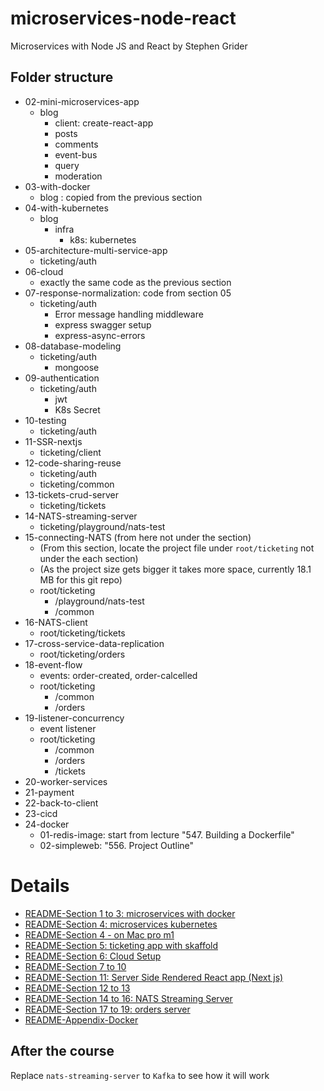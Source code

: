 # microservices-node-react

Microservices with Node JS and React by Stephen Grider

## Folder structure

- 02-mini-microservices-app
  - blog
    - client: create-react-app
    - posts
    - comments
    - event-bus
    - query
    - moderation
- 03-with-docker
  - blog : copied from the previous section
- 04-with-kubernetes
  - blog
    - infra
      - k8s: kubernetes
- 05-architecture-multi-service-app
  - ticketing/auth
- 06-cloud
  - exactly the same code as the previous section
- 07-response-normalization: code from section 05
  - ticketing/auth
    - Error message handling middleware
    - express swagger setup
    - express-async-errors
- 08-database-modeling
  - ticketing/auth
    - mongoose
- 09-authentication
  - ticketing/auth
    - jwt
    - K8s Secret
- 10-testing
  - ticketing/auth
- 11-SSR-nextjs
  - ticketing/client
- 12-code-sharing-reuse
  - ticketing/auth
  - ticketing/common
- 13-tickets-crud-server
  - ticketing/tickets
- 14-NATS-streaming-server
  - ticketing/playground/nats-test
- 15-connecting-NATS (from here not under the section)
  - (From this section, locate the project file under `root/ticketing` not under the each section)
  - (As the project size gets bigger it takes more space, currently 18.1 MB for this git repo)
  - root/ticketing
    - /playground/nats-test
    - /common
- 16-NATS-client
  - root/ticketing/tickets
- 17-cross-service-data-replication
  - root/ticketing/orders
- 18-event-flow
  - events: order-created, order-calcelled
  - root/ticketing
    - /common
    - /orders
- 19-listener-concurrency
  - event listener
  - root/ticketing
    - /common
    - /orders
    - /tickets
- 20-worker-services
- 21-payment
- 22-back-to-client
- 23-cicd
- 24-docker
  - 01-redis-image: start from lecture "547. Building a Dockerfile"
  - 02-simpleweb: "556. Project Outline"

# Details

- [README-Section 1 to 3: microservices with docker](./docs/README-01.md)
- [README-Section 4: microservices kubernetes](./docs/README-04.md)
- [README-Section 4 - on Mac pro m1](./docs/README-04-m1.md)
- [README-Section 5: ticketing app with skaffold](./docs/README-05.md)
- [README-Section 6: Cloud Setup](./docs/README-06.md)
- [README-Section 7 to 10](./docs/README-07.md)
- [README-Section 11: Server Side Rendered React app (Next js)](./docs/README-11.md)
- [README-Section 12 to 13](./docs/README-12.md)
- [README-Section 14 to 16: NATS Streaming Server](./docs/README-14.md)
- [README-Section 17 to 19: orders server](./docs/README-17.md)
- [README-Appendix-Docker](./docs/README-appx-docker.md)

## After the course

Replace `nats-streaming-server` to `Kafka` to see how it will work
